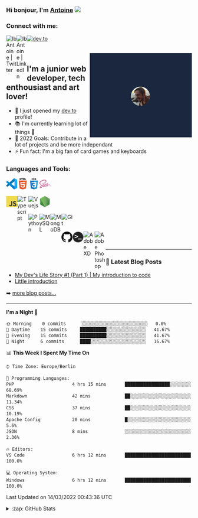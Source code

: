 ### Hi bonjour, I'm [Antoine][website] <img src="https://media.giphy.com/media/hvRJCLFzcasrR4ia7z/giphy.gif" width="25px">


### **Connect with me**:

[<img align="left" alt="lbAntoine | Twitter" width="28px" src="https://image.flaticon.com/icons/png/512/60/60580.png" />][twitter]
[<img align="left" alt="lbAntoine | LinkedIn" width="28px" src="https://cdn-icons-png.flaticon.com/512/61/61109.png" />][linkedin]
<a href="https://dev.to/tomatowizard" target="_blank"><img alt="dev.to" src="https://img.shields.io/badge/MY%20DEV.TO%20PAGE-GO-green?style=for-the-badge&logo=dev.to" /></a>

<br>

<img alt="gif" align="right" src="https://github.com/lbAntoine/lbAntoine/blob/master/exampleui.gif?raw=true" width="55%" />

## **I'm a junior web developer, tech enthousiast and art lover!**

- 🔭 I just opened my [dev.to][website] profile!
- 📚 I'm currently learning lot of things 🤣
- 🥅 2022 Goals: Contribute in a lot of projects and be more independant
- ⚡ Fun fact: I'm a big fan of card games and keyboards

### **Languages and Tools**:

<p>
  <img align="left" alt="Visual Studio Code" width="30px" src="https://raw.githubusercontent.com/github/explore/80688e429a7d4ef2fca1e82350fe8e3517d3494d/topics/visual-studio-code/visual-studio-code.png" />
  <img align="left" alt="HTML5" width="30px" src="https://raw.githubusercontent.com/github/explore/80688e429a7d4ef2fca1e82350fe8e3517d3494d/topics/html/html.png" />
  <img align="left" alt="CSS3" width="30px" src="https://raw.githubusercontent.com/github/explore/80688e429a7d4ef2fca1e82350fe8e3517d3494d/topics/css/css.png" />
  <img align="left" alt="Sass" width="30px" src="https://raw.githubusercontent.com/github/explore/80688e429a7d4ef2fca1e82350fe8e3517d3494d/topics/sass/sass.png" />
</p>

<br>
<br>

<p>
  <img align="left" alt="JavaScript" width="30px" src="https://raw.githubusercontent.com/github/explore/80688e429a7d4ef2fca1e82350fe8e3517d3494d/topics/javascript/javascript.png" />
  <img align="left" alt="Typescript" width="30px" src="https://upload.wikimedia.org/wikipedia/commons/thumb/4/4c/Typescript_logo_2020.svg/2048px-Typescript_logo_2020.svg.png" />
  <img align="left" alt="Vuejs" width="30px" src="https://upload.wikimedia.org/wikipedia/commons/thumb/9/95/Vue.js_Logo_2.svg/langfr-220px-Vue.js_Logo_2.svg.png" />
  <img align="left" alt="Node.js" width="30px" src="https://raw.githubusercontent.com/github/explore/80688e429a7d4ef2fca1e82350fe8e3517d3494d/topics/nodejs/nodejs.png" />
</p>

<br>
<br>

<p>
  <img align="left" alt="Python" width="30px" src="https://cdn.icon-icons.com/icons2/112/PNG/512/python_18894.png" />
  <img align="left" alt="MySQL" width="30px" src="https://upload.wikimedia.org/wikipedia/fr/thumb/6/62/MySQL.svg/1200px-MySQL.svg.png" />
  <img align="left" alt="MongoDB" width="30px" src="https://img.icons8.com/color/452/mongodb.png" />
  <img align="left" alt="Git" width="30px" src="https://iconape.com/wp-content/png_logo_vector/git-icon.png" />
</p>

<br>
<br>

<p>
  <img align="left" alt="GitHub" width="30px" src="https://raw.githubusercontent.com/github/explore/78df643247d429f6cc873026c0622819ad797942/topics/github/github.png" />
  <img align="left" alt="Terminal" width="30px" src="https://raw.githubusercontent.com/github/explore/80688e429a7d4ef2fca1e82350fe8e3517d3494d/topics/terminal/terminal.png" />
  <img align="left" alt="Adobe XD" width="30px" src="https://upload.wikimedia.org/wikipedia/commons/thumb/c/c2/Adobe_XD_CC_icon.svg/2101px-Adobe_XD_CC_icon.svg.png" />
  <img align="left" alt="Adobe Photoshop" width="30px" src="https://upload.wikimedia.org/wikipedia/commons/thumb/a/af/Adobe_Photoshop_CC_icon.svg/1200px-Adobe_Photoshop_CC_icon.svg.png" />
</p>


<br>
<br>

---

### 📕 Latest Blog Posts

<!-- BLOG-POST-LIST:START -->
- [My Dev&#39;s Life Story #1 &lpar;Part 1&rpar; | My introduction to code](https://dev.to/tomatowizard/my-devs-life-story-1-part-1-my-introduction-to-code-gf7)
- [Little introduction](https://dev.to/tomatowizard/little-introduction-2909)
<!-- BLOG-POST-LIST:END -->

➡️ [more blog posts...](website)

---
  <!--START_SECTION:waka-->
**I'm a Night 🦉** 

```text
🌞 Morning    0 commits      ░░░░░░░░░░░░░░░░░░░░░░░░░   0.0% 
🌆 Daytime    15 commits     ██████████░░░░░░░░░░░░░░░   41.67% 
🌃 Evening    15 commits     ██████████░░░░░░░░░░░░░░░   41.67% 
🌙 Night      6 commits      ████░░░░░░░░░░░░░░░░░░░░░   16.67%

```


📊 **This Week I Spent My Time On** 

```text
⌚︎ Time Zone: Europe/Berlin

💬 Programming Languages: 
PHP                      4 hrs 15 mins       █████████████████░░░░░░░░   68.69% 
Markdown                 42 mins             ██░░░░░░░░░░░░░░░░░░░░░░░   11.34% 
CSS                      37 mins             ██░░░░░░░░░░░░░░░░░░░░░░░   10.19% 
Apache Config            20 mins             █░░░░░░░░░░░░░░░░░░░░░░░░   5.6% 
JSON                     8 mins              ░░░░░░░░░░░░░░░░░░░░░░░░░   2.36%

🔥 Editors: 
VS Code                  6 hrs 12 mins       █████████████████████████   100.0%

💻 Operating System: 
Windows                  6 hrs 12 mins       █████████████████████████   100.0%

```


 Last Updated on 14/03/2022 00:43:36 UTC
<!--END_SECTION:waka-->

</details>

<details>
  <summary>:zap: GitHub Stats</summary>

  <img align="left" width="350px" height="100%" src="https://github-readme-stats.vercel.app/api?username=lbAntoine&count_private=true&show_icons=true&theme=tokyonight&hide_border=true" alt="lbantoine" />
  <img align="right" width="340px" src="https://github-readme-stats.vercel.app/api/top-langs?username=lbantoine&show_icons=true&locale=en&layout=compact&theme=tokyonight&hide_border=true" alt="lbantoine" />

</details>

[website]: https://dev.to/tomatowizard
[twitter]: https://twitter.com/tomato_wizard
[linkedin]: https://www.linkedin.com/in/antoine-le-bras/
[github]: https://github.com/lbAntoine


<!-- [instagram]:

Hi bonjour, I'm Antoine (aka tomatoWizard) 👋 I'm a french junior developer! I got on the developer train in 2021, so that makes me still very new. I'm going to try to post regularly about my journey, learning how to become a better developer. Don't hesitate to come by and say hi 😊 -->